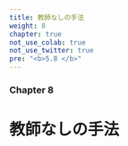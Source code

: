```yaml
---
title: 教師なしの手法
weight: 8
chapter: true
not_use_colab: true
not_use_twitter: true
pre: "<b>5.8 </b>"
---
```


### Chapter 8

# 教師なしの手法

